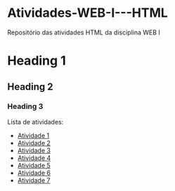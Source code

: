 # Atividades-WEB-I---HTML
Repositório das atividades HTML da disciplina WEB I

# Heading 1
## Heading 2
### Heading 3

Lista de atividades:
- [Atividade 1](Atividade1.html)
- [Atividade 2](Atividade2.html)
- [Atividade 3](Atividade3.html)
- [Atividade 4](Atividade4.html)
- [Atividade 5](Atividade5.html)
- [Atividade 6](Atividade6.html)
- [Atividade 7](Atividade7.html)
